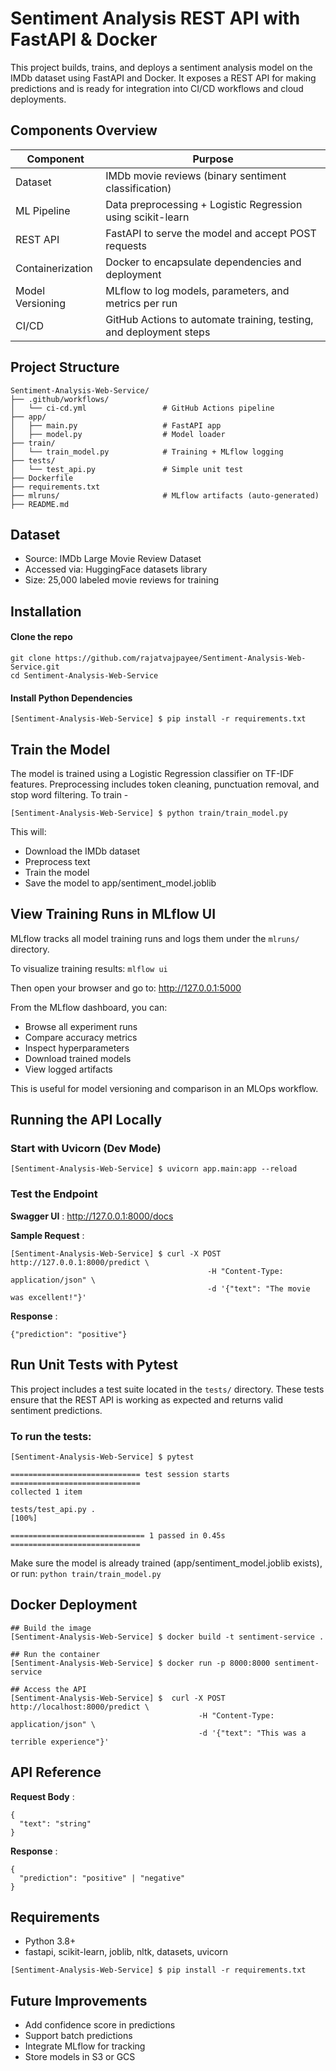 # Sentiment Analysis REST API with FastAPI & Docker

This project builds, trains, and deploys a sentiment analysis model on the IMDb dataset using FastAPI and Docker. It exposes a REST API for making predictions and is ready for integration into CI/CD workflows and cloud deployments.

## Components Overview

| Component        |  Purpose                                                             |
|------------------|----------------------------------------------------------------------|
| Dataset	         |  IMDb movie reviews (binary sentiment classification)                | 
| ML Pipeline	     |  Data preprocessing + Logistic Regression using scikit-learn         |       
| REST API	       |  FastAPI to serve the model and accept POST requests                 |
| Containerization |  Docker to encapsulate dependencies and deployment                   |         
| Model Versioning |  MLflow to log models, parameters, and metrics per run               | 
| CI/CD	           |  GitHub Actions to automate training, testing, and deployment steps  |               

## Project Structure 
```
Sentiment-Analysis-Web-Service/
├── .github/workflows/
│   └── ci-cd.yml                 # GitHub Actions pipeline
├── app/
│   ├── main.py                   # FastAPI app
│   ├── model.py                  # Model loader
├── train/
│   └── train_model.py            # Training + MLflow logging
├── tests/
│   └── test_api.py               # Simple unit test
├── Dockerfile
├── requirements.txt
├── mlruns/                       # MLflow artifacts (auto-generated)
├── README.md
```

## Dataset
- Source: IMDb Large Movie Review Dataset
- Accessed via: HuggingFace datasets library
- Size: 25,000 labeled movie reviews for training

## Installation 
#### Clone the repo 
```
git clone https://github.com/rajatvajpayee/Sentiment-Analysis-Web-Service.git
cd Sentiment-Analysis-Web-Service
```

#### Install Python Dependencies 
```
[Sentiment-Analysis-Web-Service] $ pip install -r requirements.txt
```

## Train the Model 
The model is trained using a Logistic Regression classifier on TF-IDF features. Preprocessing includes token cleaning, punctuation removal, and stop word filtering.
To train - 
```
[Sentiment-Analysis-Web-Service] $ python train/train_model.py
```

This will:
- Download the IMDb dataset
- Preprocess text
- Train the model
- Save the model to app/sentiment_model.joblib

## View Training Runs in MLflow UI
MLflow tracks all model training runs and logs them under the `mlruns/` directory.

To visualize training results: `mlflow ui`

Then open your browser and go to: http://127.0.0.1:5000

From the MLflow dashboard, you can:
- Browse all experiment runs
- Compare accuracy metrics
- Inspect hyperparameters
- Download trained models
- View logged artifacts

This is useful for model versioning and comparison in an MLOps workflow.

## Running the API Locally

### Start with Uvicorn (Dev Mode)
```
[Sentiment-Analysis-Web-Service] $ uvicorn app.main:app --reload
```

### Test the Endpoint
**Swagger UI** : http://127.0.0.1:8000/docs

**Sample Request** :  
```
[Sentiment-Analysis-Web-Service] $ curl -X POST http://127.0.0.1:8000/predict \
                                            -H "Content-Type: application/json" \
                                            -d '{"text": "The movie was excellent!"}'
```

**Response** : 
```
{"prediction": "positive"}
```
##  Run Unit Tests with Pytest
This project includes a test suite located in the `tests/` directory. These tests ensure that the REST API is working as expected and returns valid sentiment predictions.

###  To run the tests:
```
[Sentiment-Analysis-Web-Service] $ pytest

============================= test session starts =============================
collected 1 item

tests/test_api.py .                                                   [100%]

============================== 1 passed in 0.45s =============================
```

Make sure the model is already trained (app/sentiment_model.joblib exists), or run: `python train/train_model.py`

## Docker Deployment
```
## Build the image
[Sentiment-Analysis-Web-Service] $ docker build -t sentiment-service . 

## Run the container
[Sentiment-Analysis-Web-Service] $ docker run -p 8000:8000 sentiment-service

## Access the API 
[Sentiment-Analysis-Web-Service] $  curl -X POST http://localhost:8000/predict \
                                          -H "Content-Type: application/json" \
                                          -d '{"text": "This was a terrible experience"}'
```

## API Reference

**Request Body** :
```
{
  "text": "string"
}
```

**Response** :
```
{
  "prediction": "positive" | "negative"
}
```

## Requirements
- Python 3.8+
- fastapi, scikit-learn, joblib, nltk, datasets, uvicorn

```
[Sentiment-Analysis-Web-Service] $ pip install -r requirements.txt
```

## Future Improvements 
- Add confidence score in predictions
- Support batch predictions
- Integrate MLflow for tracking
- Store models in S3 or GCS
